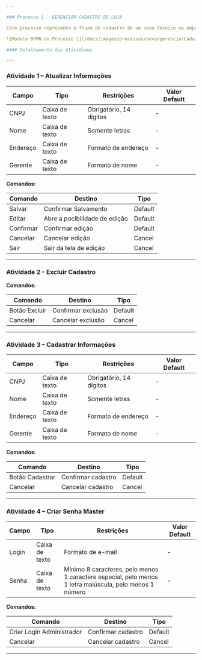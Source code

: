 ```yaml
---

### Processo 1 – GERENCIAR CADASTRO DE LOJA

Este processo representa o fluxo de cadastro de um novo técnico na empresa. As oportunidades de melhoria incluem a automação da validação das informações e a integração com um sistema de gerenciamento de acessos.

![Modelo BPMN do Processo 1](/docs/images/processos/novo/gerenciarCadastroDeLojaBPMN.png "Modelo BPMN do Processo 1.")

#### Detalhamento das Atividades

---
```


### **Atividade 1 – Atualizar Informações**

| **Campo** | **Tipo**        | **Restrições**          | **Valor Default** |
|-----------|-----------------|-------------------------|-------------------|
| CNPJ      | Caixa de texto  | Obrigatório, 14 dígitos | -                 |
| Nome      | Caixa de texto  | Somente letras          | -                 |
| Endereço  | Caixa de texto  | Formato de endereço     | -                 |
| Gerente   | Caixa de texto  | Formato de nome         | -                 |

**Comandos:**

| **Comando**  | **Destino**            | **Tipo**  |
|--------------|------------------------|-----------|
| Salvar       | Confirmar Salvamento   | Default   |
| Editar       | Abre a pocibilidade de edição | Default   |
| Confirmar    | Confirmar edição       | Default   |
| Cancelar     | Cancelar edição        | Cancel    |
| Sair         | Sair da tela de edição | Cancel    |
---

### **Atividade 2 – Excluir Cadastro**

**Comandos:**

| **Comando**     | **Destino**             | **Tipo**   |
|-----------------|-------------------------|-----------|
| Botão Excluir   | Confirmar exclusão      | Default   |
| Cancelar        | Cancelar  exclusão      | Cancel    |

---

### **Atividade 3 – Cadastrar Informações**

| **Campo** | **Tipo**        | **Restrições**          | **Valor Default** |
|-----------|-----------------|-------------------------|-------------------|
| CNPJ      | Caixa de texto  | Obrigatório, 14 dígitos | -                 |
| Nome      | Caixa de texto  | Somente letras          | -                 |
| Endereço  | Caixa de texto  | Formato de endereço     | -                 |
| Gerente   | Caixa de texto  | Formato de nome         | -                 |

**Comandos:**

| **Comando**      | **Destino**             | **Tipo**  |
|------------------|-------------------------|-----------|
| Botão Cadastrar  | Confirmar cadastro      | Default   |
| Cancelar         | Cancelar  cadastro      | Cancel    |

---

### **Atividade 4 – Criar Senha Master**

| **Campo**  | **Tipo**        | **Restrições**                                                                 | **Valor Default** |
|------------|-----------------|-------------------------------------------------------------------------------|-------------------|
| Login      | Caixa de texto  | Formato de e-mail                                                             | -                 |
| Senha      | Caixa de texto  | Mínimo 8 caracteres, pelo menos 1 caractere especial, pelo menos 1 letra maiúscula, pelo menos 1 número | - |

**Comandos:**

| **Comando**                | **Destino**            | **Tipo**  |
|----------------------------|------------------------|-----------|
| Criar Login Administrador  | Confirmar cadastro     | Default   |
| Cancelar                   | Cancelar  cadastro     | Cancel    |

---
